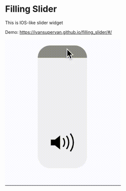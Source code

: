 # Filling Slider

This is IOS-like slider widget 

Demo: https://ivansupervan.github.io/filling_slider/#/ 

![Example gif](https://github.com/IvanSupervan/filling_slider/blob/main/img/example.gif)
